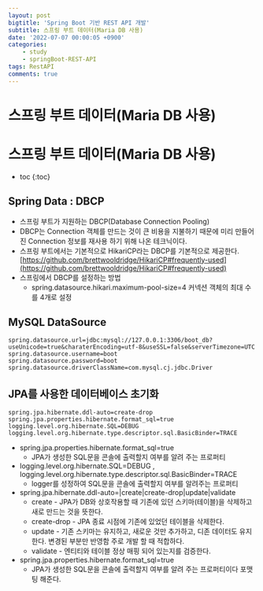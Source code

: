 ```yaml
---
layout: post
bigtitle: 'Spring Boot 기반 REST API 개발'
subtitle: 스프링 부트 데이터(Maria DB 사용)
date: '2022-07-07 00:00:05 +0900'
categories:
    - study
    - springBoot-REST-API
tags: RestAPI
comments: true
---
```


# 스프링 부트 데이터(Maria DB 사용)

# 스프링 부트 데이터(Maria DB 사용)
* toc
{:toc}


## Spring Data : DBCP
  + 스프링 부트가 지원하는 DBCP(Database Connection Pooling) 
  + DBCP는 Connection 객체를 만드는 것이 큰 비용을 지불하기 때문에 미리 만들어진 Connection 정보를 재사용 하기 위해 나온 테크닉이다.
  + 스프링 부트에서는 기본적으로 HikariCP라는 DBCP를 기본적으로 제공한다. [https://github.com/brettwooldridge/HikariCP#frequently-used](https://github.com/brettwooldridge/HikariCP#frequently-used)
  + 스프링에서 DBCP를 설정하는 방법
    + spring.datasource.hikari.maximum-pool-size=4 커넥션 객체의 최대 수를 4개로 설정

## MySQL DataSource

~~~properties
spring.datasource.url=jdbc:mysql://127.0.0.1:3306/boot_db?useUnicode=true&charaterEncoding=utf-8&useSSL=false&serverTimezone=UTC
spring.datasource.username=boot
spring.datasource.password=boot
spring.datasource.driverClassName=com.mysql.cj.jdbc.Driver
~~~

## JPA를 사용한 데이터베이스 초기화

~~~properties
spring.jpa.hibernate.ddl-auto=create-drop
spring.jpa.properties.hibernate.format_sql=true
logging.level.org.hibernate.SQL=DEBUG
logging.level.org.hibernate.type.descriptor.sql.BasicBinder=TRACE
~~~

+ spring.jpa.properties.hibernate.format_sql=true
  + JPA가 생성한 SQL문을 콘솔에 출력할지 여부를 알려 주는 프로퍼티
+ logging.level.org.hibernate.SQL=DEBUG , logging.level.org.hibernate.type.descriptor.sql.BasicBinder=TRACE
  + logger를 성정하여 SQL문을 콘솔에 출력할지 여부를 알려주는 프로퍼티
+ spring.jpa.hibernate.ddl-auto=|create|create-drop|update|validate
  + create - JPA가 DB와 상호작용할 때 기존에 있던 스키마(테이블)을 삭제하고 새로 만드는 것을 뜻한다.
  + create-drop - JPA 종료 시점에 기존에 있었던 테이블을 삭제한다.
  + update - 기존 스키마는 유지하고, 새로운 것만 추가하고, 디존 데이터도 유지한다. 변경된 부분만 반영함 주로 개발 할 때 적합하다.
  + validate - 엔티티와 테이블 정상 매핑 되어 있는지를 검증한다.
+ spring.jpa.properties.hibernate.format_sql=true
  + JPA가 생성한 SQL문을 콘솔에 출력할지 여부를 알려 주는 프로퍼티이다 포맷팅 해준다.